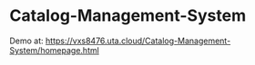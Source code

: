 # Catalog-Management-System


Demo at:
https://vxs8476.uta.cloud/Catalog-Management-System/homepage.html
